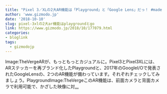 ```yaml
---
title: "Pixel 3／XLの2大AR機能は「Playground」と「Google Lens」だっ！ #madebygoogle"
author: 'www.gizmodo.jp'
date: '2018-10-10'
slug: pixel-3xlの2大ar機能はplaygroundとgo
link: https://www.gizmodo.jp/2018/10/177079.html
categories:
- bloglink
tags:
  - gizmodojp
---
```


Image:TheVergeARが、もっともっとカジュアルに。Pixel3とPixel3XLには、ARステッカーを再ブランド化したPlaygroundと、2017年のGoogleI/Oで発表されたGoogleLensの、2つのAR機能が備わっています。それぞれチェックしてみましょう。PlaygroundImage:TheVergeこのAR機能は、前面カメラと背面カメラで利用可能で、かざした映像に対[... <i class="fas fa-external-link-alt"></i>](https://www.gizmodo.jp/2018/10/177079.html)

